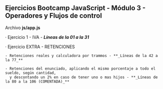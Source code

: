 ## Ejercicios Bootcamp JavaScript - Módulo 3 - Operadores y Flujos de control

Archivo **js/app.js**

· Ejercicio 1 - IVA - **_Líneas de la 01 a la 31_**

· Ejercicio EXTRA - RETENCIONES

    - Retenciones reales y calculadora por trammos - **_Líneas de la 42 a la 77_**
    
    - Retenciones del enunciado, aplicando el mismo porcentaje a todo el sueldo, según cantidad, 
      y descontando un 2% en caso de tener uno o mas hijos - **_Líneas de la 80 a la 106 (COMENTADA)_**
